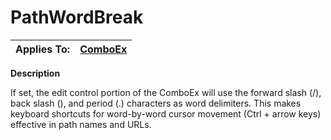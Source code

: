 




<h1 class="heading"><span class="name">PathWordBreak</span></h1>

| Applies To: | [ComboEx](../a-z/comboex.md) |
| --- | ---  |


**Description**


If set, the edit control portion of the ComboEx will use the forward slash (/), back slash (\), and period (.) characters as word delimiters. This makes keyboard shortcuts for word-by-word cursor movement (Ctrl + arrow keys) effective in path names and URLs.



